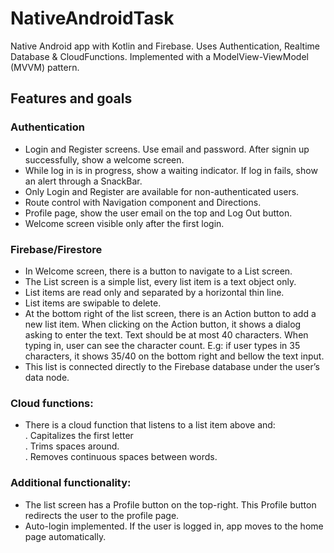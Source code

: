 # NativeAndroidTask
 Native Android app with Kotlin and Firebase. Uses Authentication, Realtime Database & CloudFunctions. Implemented with a ModelView-ViewModel (MVVM) pattern.
 
 ## Features and goals
 
 ### Authentication  
- Login and Register screens. Use email and password. After signin up successfully, show a welcome screen.   
- While log in is in progress, show a waiting indicator. If log in fails, show an alert through a SnackBar.   
- Only Login and Register are available for non-authenticated users.   
- Route control with Navigation component and Directions.  
- Profile page, show the user email on the top and Log Out button.   
- Welcome screen visible only after the first login.  

### Firebase/Firestore   
- In Welcome screen, there is a button to navigate to a List screen.  
- The List screen is a simple list, every list item is a text object only.   
- List items are read only and separated by a horizontal thin line.  
- List items are swipable to delete.  
- At the bottom right of the list screen, there is an Action button to add a new list item. When clicking on the Action button, it shows a dialog asking to enter the text. Text should be at most 40 characters. When typing in, user can see the character count. E.g: if user types in 35 characters, it shows 35/40 on the bottom right and bellow the text input.   
- This list is connected directly to the Firebase database under the user’s data node.   

### Cloud functions: 
- There is a cloud function that listens to a list item above and:  
 . Capitalizes the first letter  
 . Trims spaces around.  
 . Removes continuous spaces between words.  
 
### Additional functionality: 
- The list screen has a Profile button on the top-right. This Profile button redirects the user to the profile page.   
- Auto-login implemented. If the user is logged in, app moves to the home page automatically.
